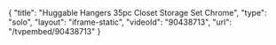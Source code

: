 {
    "title": "Huggable Hangers 35pc Closet Storage Set  Chrome",
    "type": "solo",
    "layout": "iframe-static",
    "videoId": "90438713",
    "url": "\/tvpembed\/90438713"
}
